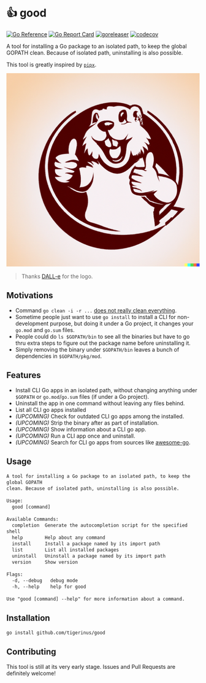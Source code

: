 # 👍 good

[![Go Reference](https://pkg.go.dev/badge/github.com/tigerinus/good.svg)](https://pkg.go.dev/github.com/tigerinus/good) [![Go Report Card](https://goreportcard.com/badge/github.com/tigerinus/good)](https://goreportcard.com/report/github.com/tigerinus/good) [![goreleaser](https://github.com/tigerinus/good/actions/workflows/release.yml/badge.svg)](https://github.com/tigerinus/good/actions/workflows/release.yml)
[![codecov](https://codecov.io/gh/tigerinus/good/branch/main/graph/badge.svg?token=PX4PGVR3QC)](https://codecov.io/gh/tigerinus/good)

A tool for installing a Go package to an isolated path, to keep the global GOPATH
clean. Because of isolated path, uninstalling is also possible.

This tool is greatly inspired by [`pipx`](https://github.com/pypa/pipx).

![a logo of gopher with thumb up without any text](logo.png)
> Thanks [DALL-e](https://openai.com/dall-e-2/) for the logo.

## Motivations

- Command `go clean -i -r ...` [does not really clean everything](https://www.reddit.com/r/golang/comments/pzeunz/proper_package_management_commands_in_go_117/).
- Sometime people just want to use `go install` to install a CLI for non-development purpose, but doing it under a Go project, it changes your `go.mod` and `go.sum` files.
- People could do `ls $GOPATH/bin` to see all the binaries but have to go thru extra steps to figure out the package name before uninstalling it.
- Simply removing the binary under `$GOPATH/bin` leaves a bunch of dependencies in `$GOPATH/pkg/mod`.

## Features

- Install CLI Go apps in an isolated path, without changing anything under `$GOPATH` or `go.mod`/`go.sum` files (if under a Go project).
- Uninstall the app in one command without leaving any files behind.
- List all CLI go apps installed
- *(UPCOMING)* Check for outdated CLI go apps among the installed.
- *(UPCOMING)* Strip the binary after as part of installation.
- *(UPCOMING)* Show information about a CLI go app.
- *(UPCOMING)* Run a CLI app once and uninstall.
- *(UPCOMING)* Search for CLI go apps from sources like [awesome-go](https://awesome-go.com/).

## Usage

```text
A tool for installing a Go package to an isolated path, to keep the global GOPATH
clean. Because of isolated path, uninstalling is also possible.

Usage:
  good [command]

Available Commands:
  completion  Generate the autocompletion script for the specified shell
  help        Help about any command
  install     Install a package named by its import path
  list        List all installed packages
  uninstall   Uninstall a package named by its import path
  version     Show version

Flags:
  -d, --debug   debug mode
  -h, --help    help for good

Use "good [command] --help" for more information about a command.
```

## Installation

```bash
go install github.com/tigerinus/good
```

## Contributing

This tool is still at its very early stage. Issues and Pull Requests are definitely welcome!
